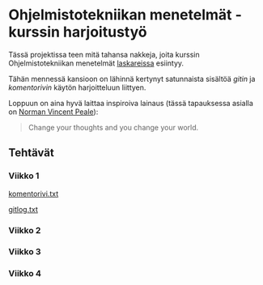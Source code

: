 # Ohjelmistotekniikan menetelmät -kurssin harjoitustyö

Tässä projektissa teen mitä tahansa nakkeja, joita kurssin Ohjelmistotekniikan menetelmät [laskareissa](https://github.com/mluukkai/otm-2018/tree/master/tehtavat) esiintyy. 

Tähän mennessä kansioon on lähinnä kertynyt satunnaista sisältöä *gitin* ja *komentorivin* käytön harjoitteluun liittyen.

Loppuun on aina hyvä laittaa inspiroiva lainaus (tässä tapauksessa asialla on [Norman Vincent Peale](https://en.wikipedia.org/wiki/Norman_Vincent_Peale)):

> Change your thoughts
> and you change your
> world.

## Tehtävät

### Viikko 1

[komentorivi.txt](/laskarit/viikko1/komentorivi.txt)

[gitlog.txt](/laskarit/viikko1/gitlog.txt)

### Viikko 2


### Viikko 3

### Viikko 4